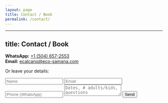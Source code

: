 ```yaml
---
layout: page
title: Contact / Book
permalink: /contact/
---
```



---
title: Contact / Book
---

**WhatsApp:** [ +1 (504) 657-2553 ](https://wa.me/15046572553)  
**Email:** [ecalcano@eco-samana.com](mailto:ecalcano@eco-samana.com)


Or leave your details:

<form name="contact" method="POST" action="https://formspree.io/f/yourformid">
  <input type="text" name="name" placeholder="Name" required>
  <input type="email" name="email" placeholder="Email" required>
  <input type="tel" name="phone" placeholder="Phone (WhatsApp)">
  <textarea name="message" placeholder="Dates, # adults/kids, questions"></textarea>
  <button class="btn" type="submit">Send</button>
</form>
